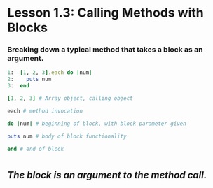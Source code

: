 # Lesson 1.3: Calling Methods with Blocks

### Breaking down a typical method that takes a block as an argument. 

```ruby 
1:  [1, 2, 3].each do |num|
2:    puts num 
3:  end 

[1, 2, 3] # Array object, calling object 

each # method invocation 

do |num| # beginning of block, with block parameter given

puts num # body of block functionality 

end # end of block 
```
# 
## *The block is an argument to the method call.*
#



